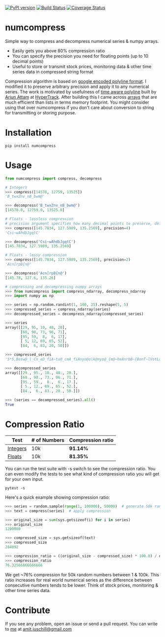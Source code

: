 [![PyPI version](https://badge.fury.io/py/numcompress.svg)](https://badge.fury.io/py/numcompress) [![Build Status](https://travis-ci.org/amit1rrr/numcompress.svg?branch=master)](https://travis-ci.org/amit1rrr/numcompress)  [![Coverage Status](https://coveralls.io/repos/github/amit1rrr/numcompress/badge.svg)](https://coveralls.io/github/amit1rrr/numcompress)

# numcompress
Simple way to compress and decompress numerical series & numpy arrays.
- Easily gets you above 80% compression ratio
- You can specify the precision you need for floating points (up to 10 decimal points)
- Useful to store or transmit stock prices, monitoring data & other time series data in compressed string format

Compression algorithm is based on [google encoded polyline format](https://developers.google.com/maps/documentation/utilities/polylinealgorithm). I modified it to preserve arbitrary precision and apply it to any numerical series. The work is motivated by usefulness of [time aware polyline](https://www.hypertrack.com/blog/2016/09/01/the-missing-dimension-in-geospatial-data-formats/) built by [Arjun Attam](https://github.com/arjun27) at [HyperTrack](https://github.com/hypertrack/time-aware-polyline-py).
After building this I came across [arrays](https://docs.python.org/3/library/array.html) that are much efficient than lists in terms memory footprint. You might consider using that over numcompress if you don't care about conversion to string for transmitting or storing purpose.

# Installation
```
pip install numcompress
```

# Usage
```python
from numcompress import compress, decompress

# Integers
>>> compress([14578, 12759, 13525])
'B_twxZnv_nB_bwm@'

>>> decompress('B_twxZnv_nB_bwm@')
[14578.0, 12759.0, 13525.0]
```

```python
# Floats - lossless compression
# precision argument specifies how many decimal points to preserve, defaults to 3
>>> compress([145.7834, 127.5989, 135.2569], precision=4)
'Csi~wAhdbJgqtC'

>>> decompress('Csi~wAhdbJgqtC')
[145.7834, 127.5989, 135.2569]
```
```python
# Floats - lossy compression
>>> compress([145.7834, 127.5989, 135.2569], precision=2)
'Acn[rpB{n@'

>>> decompress('Acn[rpB{n@')
[145.78, 127.6, 135.26]
```
```python
# compressing and decompressing numpy arrays
>>> from numcompress import compress_ndarray, decompress_ndarray
>>> import numpy as np

>>> series = np.random.randint(1, 100, 25).reshape(5, 5)
>>> compressed_series = compress_ndarray(series)
>>> decompressed_series = decompress_ndarray(compressed_series)

>>> series
array([[29, 95, 10, 48, 20],
       [60, 98, 73, 96, 71],
       [95, 59,  8,  6, 17],
       [ 5, 12, 69, 65, 52],
       [84,  6, 83, 20, 50]])

>>> compressed_series
'5*5,Bosw@_|_Cn_eD_fiA~tu@_cmA_fiAnyo@o|k@nyo@_{m@~heAnrbB~{BonT~lVotLoinB~xFnkX_o}@~iwCokuCn`zB_ry@'

>>> decompressed_series
array([[29., 95., 10., 48., 20.],
       [60., 98., 73., 96., 71.],
       [95., 59.,  8.,  6., 17.],
       [ 5., 12., 69., 65., 52.],
       [84.,  6., 83., 20., 50.]])

>>> (series == decompressed_series).all()
True
```


# Compression Ratio

| Test          | # of Numbers          | Compression ratio |
| ------------- |-------------- |---------------------------|
| [Integers](https://github.com/amit1rrr/numcompress/blob/master/test/test_numcompress.py#L29)    | 10k | **91.14%** |
| [Floats](https://github.com/amit1rrr/numcompress/blob/master/test/test_numcompress.py#L49)      | 10k | **81.35%** |

You can run the test suite with -s switch to see the compression ratio. You can even modify the tests to see what kind of compression ratio you will get for your own input.
```
pytest -s
```

Here's a quick example showing compression ratio:

```python
>>> series = random.sample(range(1, 100000), 50000)  # generate 50k random numbers between 1 and 100k
>>> text = compress(series)  # apply compression

>>> original_size = sum(sys.getsizeof(i) for i in series)
>>> original_size
1200000

>>> compressed_size = sys.getsizeof(text)
>>> compressed_size
284092

>>> compression_ratio = ((original_size - compressed_size) * 100.0) / original_size
>>> compression_ratio
76.32566666666666
```

We get ~76% compression for 50k random numbers between 1 & 100k. This ratio increases for real world numerical series as the difference between consecutive numbers tends to be lower. Think of stock prices, monitoring & other time series data.


# Contribute
If you see any problem, open an issue or send a pull request. You can write to [me](https://blog.amirathi.com/about/) at [amit.juschill@gmail.com](mailto:hello@amirathi.com)
